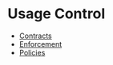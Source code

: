 # Usage Control

- [Contracts](developer/architecture/usage-control/contracts.md)
- [Enforcement](developer/architecture/usage-control/enforcement.md)
- [Policies](developer/architecture/usage-control/policies.md)
